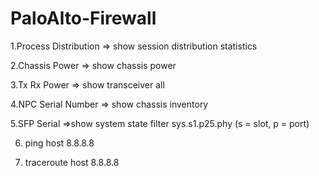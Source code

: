 # PaloAlto-Firewall

1.Process Distribution
        => show session distribution statistics

2.Chassis Power
        => show chassis power

3.Tx Rx Power
        => show transceiver all

4.NPC Serial Number
        => show chassis inventory 

5.SFP Serial
        =>show system state filter sys.s1.p25.phy (s = slot, p = port)

6. ping host 8.8.8.8

7. traceroute host 8.8.8.8
